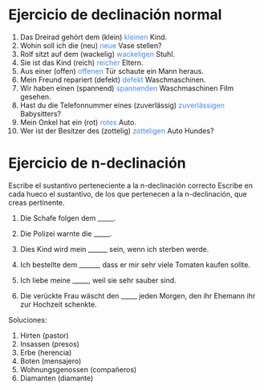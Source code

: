 # Ejercicio de declinación normal

1. Das Dreirad gehört dem (klein) <span style="color:#4287f5">kleinen</span> Kind.
2. Wohin soll ich die (neu) <span style="color:#4287f5">neue</span> Vase stellen?
3. Rolf sitzt auf dem (wackelig) <span style="color:#4287f5">wackeligen</span> Stuhl.
4. Sie ist das Kind (reich) <span style="color:#4287f5">reicher</span> Eltern.
5. Aus einer (offen) <span style="color:#4287f5">offenen</span> Tür schaute ein Mann heraus.
6. Mein Freund repariert (defekt) <span style="color:#4287f5">defekt</span> Waschmaschinen.
7. Wir haben einen (spannend) <span style="color:#4287f5">spannenden</span> Waschmaschinen Film gesehen.
8. Hast du die Telefonnummer eines (zuverlässig) <span style="color:#4287f5">zuverlässigen</span> Babysitters?
9. Mein Onkel hat ein (rot) <span style="color:#4287f5">rotes</span> Auto.
10. Wer ist der Besitzer des (zottelig) <span style="color:#4287f5">zotteligen</span> Auto Hundes?


# Ejercicio de n-declinación

Escribe el sustantivo perteneciente a la n-declinación correcto
Escribe en cada hueco el sustantivo, de los que pertenecen a la n-declinación, que creas pertinente.

1. Die Schafe folgen dem _____.

2. Die Polizei warnte die _____.

3. Dies Kind wird mein ______ sein, wenn ich sterben werde.

4. Ich bestellte dem ______, dass er mir sehr viele Tomaten kaufen sollte.

5. Ich liebe meine _____, weil sie sehr sauber sind.

6. Die verückte Frau wäscht den _____  jeden Morgen, den ihr Ehemann ihr zur Hochzeit schenkte.



Soluciones:
1. Hirten (pastor)
2. Insassen (presos)
3. Erbe (herencia)
4. Boten (mensajero)
5. Wohnungsgenossen (compañeros)
6. Diamanten (diamante)